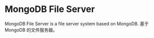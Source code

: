 # MongoDB File Server 

MongoDB File Server is a file server system based on MongoDB. 基于 MongoDB 的文件服务器。
